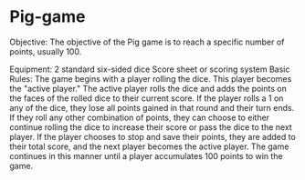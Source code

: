 # Pig-game
Objective:
The objective of the Pig game is to reach a specific number of points, usually 100.

Equipment:
2 standard six-sided dice
Score sheet or scoring system
Basic Rules:
The game begins with a player rolling the dice. This player becomes the "active player."
The active player rolls the dice and adds the points on the faces of the rolled dice to their current score.
If the player rolls a 1 on any of the dice, they lose all points gained in that round and their turn ends.
If they roll any other combination of points, they can choose to either continue rolling the dice to increase their score or pass the dice to the next player.
If the player chooses to stop and save their points, they are added to their total score, and the next player becomes the active player.
The game continues in this manner until a player accumulates 100 points to win the game.
